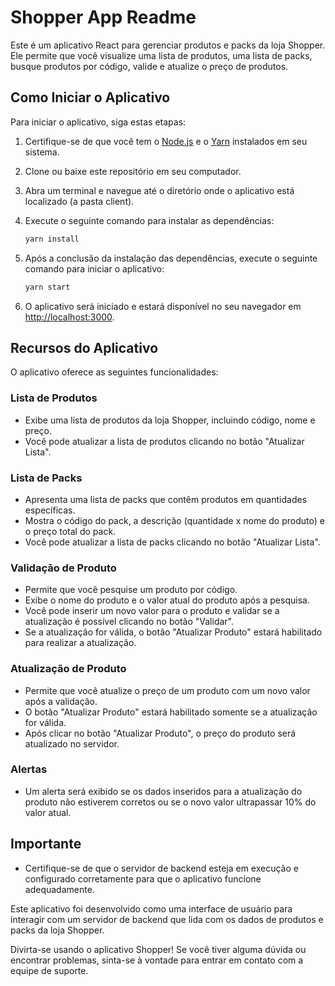 # Shopper App Readme

Este é um aplicativo React para gerenciar produtos e packs da loja Shopper. Ele permite que você visualize uma lista de produtos, uma lista de packs, busque produtos por código, valide e atualize o preço de produtos.

## Como Iniciar o Aplicativo

Para iniciar o aplicativo, siga estas etapas:

1. Certifique-se de que você tem o [Node.js](https://nodejs.org/) e o [Yarn](https://yarnpkg.com/) instalados em seu sistema.

2. Clone ou baixe este repositório em seu computador.

3. Abra um terminal e navegue até o diretório onde o aplicativo está localizado (a pasta client).

4. Execute o seguinte comando para instalar as dependências:

   ```bash
   yarn install
   ```

5. Após a conclusão da instalação das dependências, execute o seguinte comando para iniciar o aplicativo:

   ```bash
   yarn start
   ```

6. O aplicativo será iniciado e estará disponível no seu navegador em [http://localhost:3000](http://localhost:3000).

## Recursos do Aplicativo

O aplicativo oferece as seguintes funcionalidades:

### Lista de Produtos

- Exibe uma lista de produtos da loja Shopper, incluindo código, nome e preço.
- Você pode atualizar a lista de produtos clicando no botão "Atualizar Lista".

### Lista de Packs

- Apresenta uma lista de packs que contêm produtos em quantidades específicas.
- Mostra o código do pack, a descrição (quantidade x nome do produto) e o preço total do pack.
- Você pode atualizar a lista de packs clicando no botão "Atualizar Lista".

### Validação de Produto

- Permite que você pesquise um produto por código.
- Exibe o nome do produto e o valor atual do produto após a pesquisa.
- Você pode inserir um novo valor para o produto e validar se a atualização é possível clicando no botão "Validar".
- Se a atualização for válida, o botão "Atualizar Produto" estará habilitado para realizar a atualização.

### Atualização de Produto

- Permite que você atualize o preço de um produto com um novo valor após a validação.
- O botão "Atualizar Produto" estará habilitado somente se a atualização for válida.
- Após clicar no botão "Atualizar Produto", o preço do produto será atualizado no servidor.

### Alertas

- Um alerta será exibido se os dados inseridos para a atualização do produto não estiverem corretos ou se o novo valor ultrapassar 10% do valor atual.

## Importante

- Certifique-se de que o servidor de backend esteja em execução e configurado corretamente para que o aplicativo funcione adequadamente.

Este aplicativo foi desenvolvido como uma interface de usuário para interagir com um servidor de backend que lida com os dados de produtos e packs da loja Shopper.

Divirta-se usando o aplicativo Shopper! Se você tiver alguma dúvida ou encontrar problemas, sinta-se à vontade para entrar em contato com a equipe de suporte.